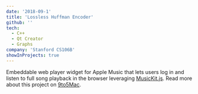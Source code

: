 ```yaml
---
date: '2018-09-1'
title: 'Lossless Huffman Encoder'
github: ''
tech:
  - C++
  - Qt Creator
  - Graphs
company: 'Stanford CS106B'
showInProjects: true
---
```


Embeddable web player widget for Apple Music that lets users log in and listen to full song playback in the browser leveraging [MusicKit.js](https://developer.apple.com/documentation/musickitjs). Read more about this project on [9to5Mac](https://9to5mac.com/2018/06/03/apple-music-embeddable-web-player-listen-browser/).

